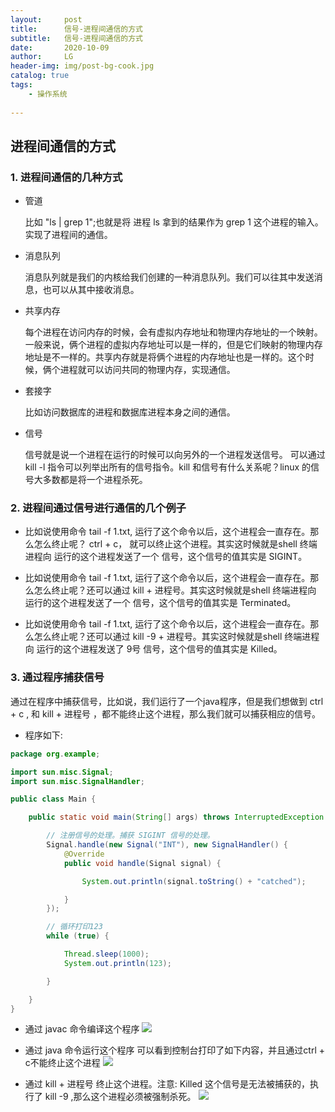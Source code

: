 ```yaml
---
layout:     post
title:      信号-进程间通信的方式
subtitle:   信号-进程间通信的方式
date:       2020-10-09
author:     LG
header-img: img/post-bg-cook.jpg
catalog: true
tags:
    - 操作系统
    
---
```




## 进程间通信的方式


### 1. 进程间通信的几种方式

- 管道

   比如 "ls | grep 1";也就是将 进程 ls 拿到的结果作为 grep 1 这个进程的输入。实现了进程间的通信。
   
- 消息队列

   消息队列就是我们的内核给我们创建的一种消息队列。我们可以往其中发送消息，也可以从其中接收消息。
   
- 共享内存

    每个进程在访问内存的时候，会有虚拟内存地址和物理内存地址的一个映射。一般来说，俩个进程的虚拟内存地址可以是一样的，但是它们映射的物理内存地址是不一样的。共享内存就是将俩个进程的内存地址也是一样的。这个时候，俩个进程就可以访问共同的物理内存，实现通信。
    
- 套接字

    比如访问数据库的进程和数据库进程本身之间的通信。
    
- 信号

   信号就是说一个进程在运行的时候可以向另外的一个进程发送信号。
    可以通过 kill -l 指令可以列举出所有的信号指令。kill 和信号有什么关系呢？linux 的信号大多数都是将一个进程杀死。

### 2. 进程间通过信号进行通信的几个例子

- 比如说使用命令 tail -f 1.txt, 运行了这个命令以后，这个进程会一直存在。那么怎么终止呢？ ctrl + c， 就可以终止这个进程。其实这时候就是shell 终端进程向 运行的这个进程发送了一个 信号，这个信号的值其实是 SIGINT。

- 比如说使用命令 tail -f 1.txt, 运行了这个命令以后，这个进程会一直存在。那么怎么终止呢？还可以通过 kill + 进程号。其实这时候就是shell 终端进程向 运行的这个进程发送了一个 信号，这个信号的值其实是 Terminated。

- 比如说使用命令 tail -f 1.txt, 运行了这个命令以后，这个进程会一直存在。那么怎么终止呢？还可以通过 kill -9 + 进程号。其实这时候就是shell 终端进程向 运行的这个进程发送了 9号 信号，这个信号的值其实是 Killed。

### 3. 通过程序捕获信号

通过在程序中捕获信号，比如说，我们运行了一个java程序，但是我们想做到 ctrl + c , 和 kill + 进程号
，都不能终止这个进程，那么我们就可以捕获相应的信号。

- 程序如下:
```java
package org.example;

import sun.misc.Signal;
import sun.misc.SignalHandler;

public class Main {

    public static void main(String[] args) throws InterruptedException {

        // 注册信号的处理。捕获 SIGINT 信号的处理。
        Signal.handle(new Signal("INT"), new SignalHandler() {
            @Override
            public void handle(Signal signal) {

                System.out.println(signal.toString() + "catched");

            }
        });

        // 循环打印123
        while (true) {

            Thread.sleep(1000);
            System.out.println(123);

        }

    }
}
```

- 通过 javac 命令编译这个程序
![](https://tva1.sinaimg.cn/large/008eGmZEgy1gnmtifavkej30vk03ajs5.jpg)


- 通过 java 命令运行这个程序 可以看到控制台打印了如下内容，并且通过ctrl + c不能终止这个进程
![](https://tva1.sinaimg.cn/large/008eGmZEgy1gnmtl60ez6j30tg0iw40o.jpg)

- 通过 kill +  进程号 终止这个进程。注意: Killed 这个信号是无法被捕获的，执行了 kill -9 ,那么这个进程必须被强制杀死。
![](https://tva1.sinaimg.cn/large/008eGmZEgy1gnmtijgo48j30jg0agwh0.jpg)
 

